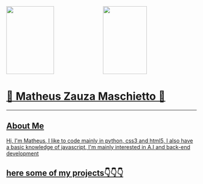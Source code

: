 <img height="180em" width="50%" src="https://github-readme-stats.vercel.app/api/top-langs/?username=Matheus-Zauza-Maschietto&layout=compact&langs_count=7&theme=highcontrast"/>

 <a href="https: //github.com/Matheus-Zauza-Maschietto">
 <img height="180em" width="48%" src="https: //github-readme-stats.vercel.app/api?username=Matheus-Zauza-Maschietto&show_icons=true&theme=highcontrast&include_all_commits=true&count_private=true"/>


<h1>👾 Matheus Zauza Maschietto 👾</h1>
<hr>
<h2>About Me</h2>
<p>Hi, I'm Matheus, I like to code mainly in python, css3 and html5, I also have a basic knowledge of javascript, I'm mainly interested in A.I and back-end development</p>
<h2>here some of my projects👇👇👇</h2>

<!---
ymaschietto/ymaschietto is a ✨ special ✨ repository because its `README.md` (this file) appears on your GitHub profile.
You can click the Preview link to take a look at your changes.
--->
